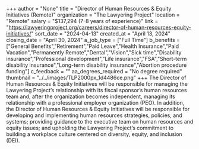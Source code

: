 +++
author = "None"
title = "Director of Human Resources & Equity Initiatives (Remote)"
organization = "The Lawyering Project"
location = "Remote"
salary = "$137,294 (7-8 years of experience)"
link = "https://lawyeringproject.org/careers/director-of-human-resources-equity-initiatives/"
sort_date = "2024-04-13"
created_at = "April 13, 2024"
closing_date = "April 30, 2024"
a_job_type = ["Full Time"]
b_benefits = ["General Benefits","Retirement","Paid Leave","Health Insurance","Paid Vacation","Permanently Remote","Dental","Vision","Sick time","Disability insurance","Professional development","Life insurance","FSA","Short-term disability insurance","Long-term disability insurance","Abortion procedure funding"]
c_feedback = ""
aa_degrees_required = "No degree required"
thumbnail = "../../images/TLP2000px_1d4486ce.png"
+++
The Director of Human Resources & Equity Initiatives will be responsible for managing the Lawyering Project’s relationship with its fiscal sponsor’s human resources team and, after the organization becomes independent, managing its relationship with a professional employer organization (PEO).  In addition, the Director of Human Resources & Equity Initiatives will be responsible for developing and implementing human resources strategies, policies, and systems; providing guidance to the executive team on human resources and equity issues; and upholding the Lawyering Project’s commitment to building a workplace culture centered on diversity, equity, and inclusion (DEI).